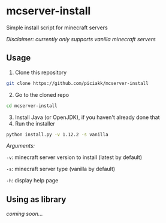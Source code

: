 # mcserver-install
Simple install script for minecraft servers

*Disclaimer: currently only supports vanilla minecraft servers*

## Usage

1. Clone this repository
```bash
git clone https://github.com/piciakk/mcserver-install
```
2. Go to the cloned repo
```bash
cd mcserver-install
```
3. Install Java (or OpenJDK), if you haven't already done that
3. Run the installer
```bash
python install.py -v 1.12.2 -s vanilla
```
*Arguments:*

`-v`: minecraft server version to install (latest by default)

`-s`: minecraft server type (vanilla by default)

`-h`: display help page

## Using as library

*coming soon...*
